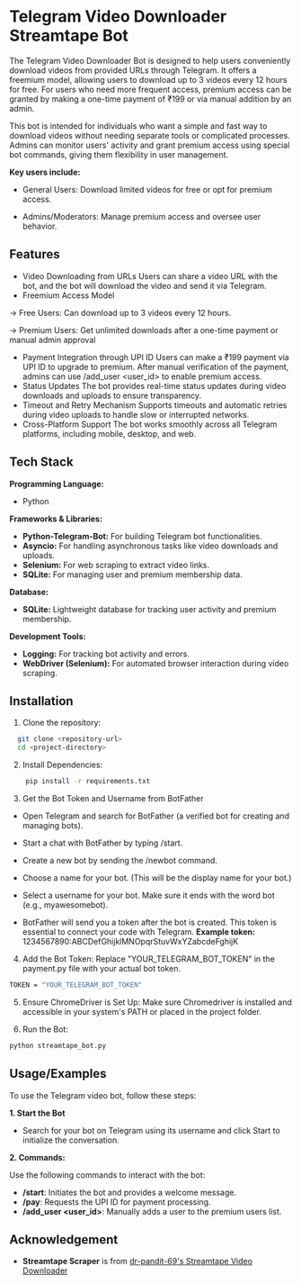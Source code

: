 # Telegram Video Downloader Streamtape Bot

The Telegram Video Downloader Bot is designed to help users conveniently download videos from provided URLs through Telegram. It offers a freemium model, allowing users to download up to 3 videos every 12 hours for free. For users who need more frequent access, premium access can be granted by making a one-time payment of ₹199 or via manual addition by an admin.

This bot is intended for individuals who want a simple and fast way to download videos without needing separate tools or complicated processes. Admins can monitor users' activity and grant premium access using special bot commands, giving them flexibility in user management.

**Key users include:**

- General Users: Download limited videos for free or opt for premium access.

- Admins/Moderators: Manage premium access and oversee user behavior.


## Features

- Video Downloading from URLs
Users can share a video URL with the bot, and the bot will download the video and send it via Telegram.
- Freemium Access Model

-> Free Users: Can download up to 3 videos every 12 hours.

-> Premium Users: Get unlimited downloads after a one-time payment or manual admin approval
- Payment Integration through UPI ID
Users can make a ₹199 payment via UPI ID to upgrade to premium. After manual verification of the payment, admins can use /add_user <user_id> to enable premium access.
- Status Updates
The bot provides real-time status updates during video downloads and uploads to ensure transparency.
- Timeout and Retry Mechanism
Supports timeouts and automatic retries during video uploads to handle slow or interrupted networks.
- Cross-Platform Support
The bot works smoothly across all Telegram platforms, including mobile, desktop, and web.


## Tech Stack

**Programming Language:**

- Python

**Frameworks & Libraries:**

- **Python-Telegram-Bot:** For building Telegram bot functionalities.
- **Asyncio:** For handling asynchronous tasks like video downloads and uploads.
- **Selenium:** For web scraping to extract video links.
- **SQLite:** For managing user and premium membership data.

**Database:**

- **SQLite:** Lightweight database for tracking user activity and premium membership.

**Development Tools:**

- **Logging:** For tracking bot activity and errors.
- **WebDriver (Selenium):** For automated browser interaction during video scraping.


## Installation

1. Clone the repository:

```bash
  git clone <repository-url>
  cd <project-directory>

```
2.  Install Dependencies:
```bash
    pip install -r requirements.txt
```
3. Get the Bot Token and Username from BotFather

- Open Telegram and search for BotFather (a verified bot for creating and managing bots).

- Start a chat with BotFather by typing /start.
- Create a new bot by sending the /newbot command.
- Choose a name for your bot. (This will be the display name for your bot.)
- Select a username for your bot. Make sure it ends with the word bot (e.g., myawesomebot).
- BotFather will send you a token after the bot is created. This token is essential to connect your code with Telegram.
**Example token:** 1234567890:ABCDefGhijklMNOpqrStuvWxYZabcdeFghijK



4. Add the Bot Token:
Replace "YOUR_TELEGRAM_BOT_TOKEN" in the payment.py file with your actual bot token.
```bash
TOKEN = "YOUR_TELEGRAM_BOT_TOKEN"
```
5. Ensure ChromeDriver is Set Up:
Make sure Chromedriver is installed and accessible in your system's PATH or placed in the project folder.

6.  Run the Bot:
```bash
python streamtape_bot.py
```
    
## Usage/Examples

To use the Telegram video bot, follow these steps:

**1. Start the Bot**

- Search for your bot on Telegram using its username and click Start to initialize the conversation.

**2. Commands:**

Use the following commands to interact with the bot:

- **/start**: Initiates the bot and provides a welcome message.
- **/pay**: Requests the UPI ID for payment processing.
- **/add_user <user_id>**: Manually adds a user to the premium users list.


## Acknowledgement

 - **Streamtape Scraper** is from [dr-pandit-69's Streamtape Video Downloader](https://github.com/dr-pandit-69/streamtape-video-downloader)



